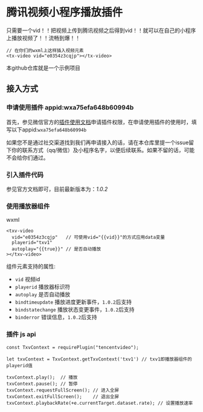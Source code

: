 # 腾讯视频小程序播放插件

只需要一个vid！！把视频上传到腾讯视频之后得到vid！！就可以在自己的小程序上播放视频了！！流畅到爆！！
```
// 在你们的wxml上这样插入视频元素
<tx-video vid="e0354z3cqjp"></tx-video>
```
本github仓库就是一个示例项目


## 接入方式

### 申请使用插件 appid:wxa75efa648b60994b
首先，参见微信官方的[插件使用文档](https://mp.weixin.qq.com/debug/wxadoc/dev/framework/plugin/using.html)申请插件权限，在申请使用插件的使用时，填写以下appid:`wxa75efa648b60994b`

如果您不是通过社交渠道找到我们再申请接入的话，请在本仓库里提一个issue留下你的联系方式（qq/微信）及小程序名字，以便后续联系。如果不留的话，可能不会给你们通过。

### 引入插件代码
参见官方文档即可，目前最新版本为：*1.0.2*

### 使用播放器组件
wxml
```
<txv-video 
  vid="e0354z3cqjp"   // 可使用vid="{{vid}}"的方式应用data变量
  playerid="txv1" 
  autoplay="{{true}}" // 是否自动播放
></txv-video>
```
组件元素支持的属性:
* `vid` 视频id
* `playerid` 播放器标识符
* `autoplay` 是否自动播放
* `bindtimeupdate` 播放进度更新事件，`1.0.2`后支持
* `bindstatechange` 播放状态变更事件，`1.0.2`后支持
* `binderror` 错误信息，`1.0.2`后支持

### 插件 js api
```
const TxvContext = requirePlugin("tencentvideo");

let txvContext = TxvContext.getTxvContext('txv1') // txv1即播放器组件的playerid值

txvContext.play();  // 播放
txvContext.pause(); // 暂停
txvContext.requestFullScreen(); // 进入全屏
txvContext.exitFullScreen();    // 退出全屏
txvContext.playbackRate(+e.currentTarget.dataset.rate); // 设置播放速率
```